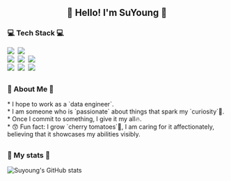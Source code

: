
<h2 align="center">👋 Hello! I'm SuYoung 👋</h2>


<h3>💻 Tech Stack 💻</h3>
<p>
  <img src="https://img.shields.io/badge/Python-3776AB?style=flat-square&logo=Python&logoColor=white"/></a>&nbsp
  <img src="https://img.shields.io/badge/Django-092E20?style=flat-square&logo=Django&logoColor=white"/></a>&nbsp 
  <br>
  <img src="https://img.shields.io/badge/Spark-E25A1C?style=flat-square&logo=Apache Spark&logoColor=white"/></a>&nbsp 
  <img src="https://img.shields.io/badge/Airflow-017CEE?style=flat-square&logo=Apache Airflow&logoColor=black"/></a>&nbsp
  <img src="https://img.shields.io/badge/Hadoop-66CCFF?style=flat-square&logo=apachehadoop&logoColor=black"/></a>&nbsp
  <br>
  <img src="https://img.shields.io/badge/Mysql-E6B91E?style=flat-square&logo=MySql&logoColor=white"/></a>&nbsp 
  <img src="https://img.shields.io/badge/AWS-232F3E?style=flat-square&logo=AmazonAWS&logoColor=white"/></a>&nbsp 
  <img src="https://img.shields.io/badge/Docker-2496ED?style=flat-square&logo=Docker&logoColor=white"/></a>&nbsp 
</p>

<h2></h2>
<h3>💟 About Me 💟</h3>
* I hope to work as a `data engineer`.
<br>
* I am someone who is `passionate` about things that spark my `curiosity`🧐.
<br>
* Once I commit to something, I give it my all🔥.
<br>
* 😙 Fun fact: I grow `cherry tomatoes`🍅, I am caring for it affectionately, believing that it showcases my abilities visibly.<br>

<h2></h2>
<h3>🌈 My stats 🌈</h3>

![Suyoung's GitHub stats](https://github-readme-stats.vercel.app./api?username=jeslsy&show_icons=true&theme=black)

